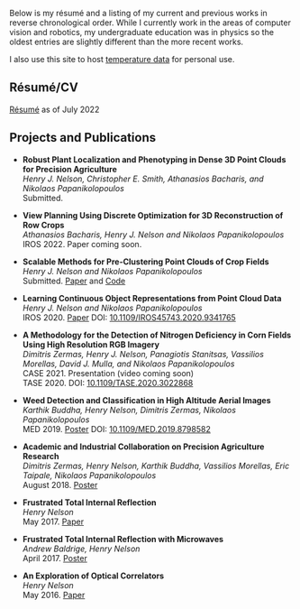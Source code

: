 Below is my résumé and a listing of my current and previous works in reverse chronological order. While I currently work in the areas of computer vision and robotics, my undergraduate education was in physics so the oldest entries are slightly different than the more recent works.

I also use this site to host [temperature data](https://henryjnelson.com/lakeTemp) for personal use.

## Résumé/CV

[Résumé](resume.pdf) as of July 2022

## Projects and Publications

- **Robust Plant Localization and Phenotyping in Dense 3D Point Clouds for Precision Agriculture**  
  _Henry J. Nelson, Christopher E. Smith, Athanasios Bacharis, and Nikolaos Papanikolopoulos_  
  Submitted.

- **View Planning Using Discrete Optimization for 3D Reconstruction of Row Crops**  
  _Athanasios Bacharis, Henry J. Nelson and Nikolaos Papanikolopoulos_  
  IROS 2022. Paper coming soon.

- **Scalable Methods for Pre-Clustering Point Clouds of Crop Fields**  
  _Henry J. Nelson and Nikolaos Papanikolopoulos_  
  Submitted. [Paper](https://arxiv.org/pdf/2107.10950.pdf) and [Code](https://github.com/hennels/CropPreClustering)

- **Learning Continuous Object Representations from Point Cloud Data**  
  _Henry J. Nelson and Nikolaos Papanikolopoulos_  
  IROS 2020. [Paper](https://ras.papercept.net/images/temp/IROS/files/1045.pdf) DOI: [10.1109/IROS45743.2020.9341765](https://doi.org/10.1109/IROS45743.2020.9341765)

- **A Methodology for the Detection of Nitrogen Deficiency in Corn Fields Using High Resolution RGB Imagery**  
  _Dimitris Zermas, Henry J. Nelson, Panagiotis Stanitsas, Vassilios Morellas, David J. Mulla, and Nikolaos Papanikolopoulos_  
  CASE 2021. Presentation (video coming soon)  
  TASE 2020. DOI: [10.1109/TASE.2020.3022868](https://doi.org/10.1109/TASE.2020.3022868)

- **Weed Detection and Classification in High Altitude Aerial Images**  
  _Karthik Buddha, Henry Nelson, Dimitris Zermas, Nikolaos Papanikolopoulos_  
  MED 2019. [Poster](publications/posters/weedpipeline.pdf) DOI: [10.1109/MED.2019.8798582](https://doi.org/10.1109/MED.2019.8798582)

- **Academic and Industrial Collaboration on Precision Agriculture Research**  
  _Dimitris Zermas, Henry Nelson, Karthik Buddha, Vassilios Morellas, Eric Taipale, Nikolaos Papanikolopoulos_  
  August 2018. [Poster](publications/posters/MnCGA2018.pdf)
  
- **Frustrated Total Internal Reflection**  
  _Henry Nelson_  
  May 2017. [Paper](publications/papers/Evanescent_Microwaves.pdf)

- **Frustrated Total Internal Reflection with Microwaves**  
  _Andrew Baldrige, Henry Nelson_  
  April 2017. [Poster](publications/posters/EvanescentMicrowaves.pdf)

- **An Exploration of Optical Correlators**  
  _Henry Nelson_  
  May 2016. [Paper](publications/papers/FraunhofferConvolution.pdf)
